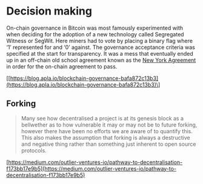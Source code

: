 # Decision making

On-chain governance in Bitcoin was most famously experimented with when deciding for the adoption of a new technology called Segregated Witness or SegWit. Here miners had to vote by placing a binary flag where ‘1’ represented for and ‘0’ against. The governance acceptance criteria was specified at the start for transparency. It was a mess that eventually ended up in an off-chain old school agreement known as the [New York Agreement](https://bitcoinmagazine.com/articles/dcgs-scaling-proposal-and-what-it-needs-succeed/) in order for the on-chain agreement to pass.

\[[https://blog.apla.io/blockchain-governance-bafa872c13b3](https://blog.apla.io/blockchain-governance-bafa872c13b3)\]

## Forking

> Many see how decentralised a project is at its genesis block as a bellwether as to how vulnerable it may or may not be to future forking, however there have been no efforts we are aware of to quantify this. This also makes the assumption that forking is always a destructive and negative thing rather than something just inherent to open source protocols.

[https://medium.com/outlier-ventures-io/pathway-to-decentralisation-f173bb17e9b5](https://medium.com/outlier-ventures-io/pathway-to-decentralisation-f173bb17e9b5)

